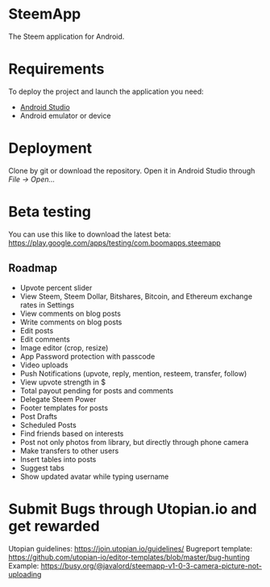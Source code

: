 # SteemApp
The Steem application for Android.

# Requirements
To deploy the project and launch the application you need:
  * [Android Studio](https://developer.android.com/studio/)
  * Android emulator or device

# Deployment
Clone by git or download the repository. Open it in Android Studio through *File -> Open...*

# Beta testing
You can use this like to download the latest beta: https://play.google.com/apps/testing/com.boomapps.steemapp

## Roadmap
- Upvote percent slider
- View Steem, Steem Dollar, Bitshares, Bitcoin, and Ethereum exchange rates in Settings
- View comments on blog posts
- Write comments on blog posts
- Edit posts
- Edit comments
- Image editor (crop, resize)
- App Password protection with passcode
- Video uploads
- Push Notifications (upvote, reply, mention, resteem, transfer, follow)
- View upvote strength in $
- Total payout pending for posts and comments
- Delegate Steem Power
- Footer templates for posts
- Post Drafts
- Scheduled Posts
- Find friends based on interests
- Post not only photos from library, but directly through phone camera
- Make transfers to other users
- Insert tables into posts
- Suggest tabs
- Show updated avatar while typing username

# Submit Bugs through Utopian.io and get rewarded
Utopian guidelines: https://join.utopian.io/guidelines/
Bugreport template: https://github.com/utopian-io/editor-templates/blob/master/bug-hunting
Example: https://busy.org/@javalord/steemapp-v1-0-3-camera-picture-not-uploading
